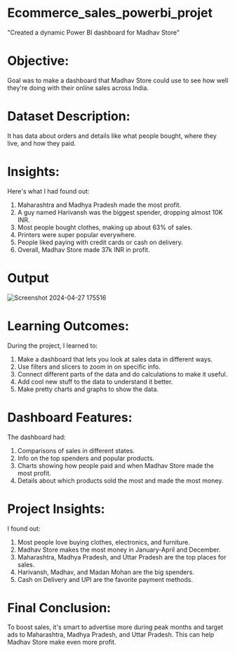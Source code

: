 # Ecommerce_sales_powerbi_projet
"Created a dynamic Power BI dashboard for Madhav Store"
# Objective:
Goal was to make a dashboard that Madhav Store could use to see how well they're doing with their online sales across India.

# Dataset Description:
It has data about orders and details like what people bought, where they live, and how they paid.

# Insights:
Here's what I had found out:

1. Maharashtra and Madhya Pradesh made the most profit.
2. A guy named Harivansh was the biggest spender, dropping almost 10K INR.
3. Most people bought clothes, making up about 63% of sales.
4. Printers were super popular everywhere.
5. People liked paying with credit cards or cash on delivery.
6. Overall, Madhav Store made 37k INR in profit.

# Output
![Screenshot 2024-04-27 175516](https://github.com/agarwal-varsha/Ecommerce_sales_powerbi_projet/assets/166792795/64c8fe51-34e7-4914-ac0b-9293bec3b7b8)

# Learning Outcomes:
During the project, I learned to:

1. Make a dashboard that lets you look at sales data in different ways.
2. Use filters and slicers to zoom in on specific info.
3. Connect different parts of the data and do calculations to make it useful.
4. Add cool new stuff to the data to understand it better.
5. Make pretty charts and graphs to show the data.

# Dashboard Features:
The dashboard had:

1. Comparisons of sales in different states.
2. Info on the top spenders and popular products.
3. Charts showing how people paid and when Madhav Store made the most profit.
4. Details about which products sold the most and made the most money.

# Project Insights:
I found out:

1. Most people love buying clothes, electronics, and furniture.
2. Madhav Store makes the most money in January-April and December.
3. Maharashtra, Madhya Pradesh, and Uttar Pradesh are the top places for sales.
4. Harivansh, Madhav, and Madan Mohan are the big spenders.
5. Cash on Delivery and UPI are the favorite payment methods.

# Final Conclusion:
To boost sales, it's smart to advertise more during peak months and target ads to Maharashtra, Madhya Pradesh, and Uttar Pradesh. This can help Madhav Store make even more profit.
